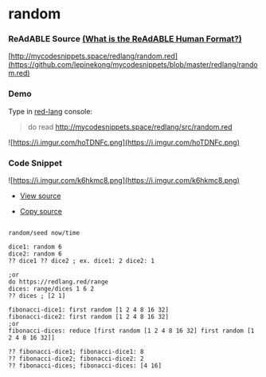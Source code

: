 
# random


### ReAdABLE Source [(What is the ReAdABLE Human Format?)](http://readablehumanformat.com)

[http://mycodesnippets.space/redlang/random.red](https://github.com/lepinekong/mycodesnippets/blob/master/redlang/random.red)


### Demo

Type in [red-lang](https://www.red-lang.org/p/download.html) console: 
>do read http://mycodesnippets.space/redlang/src/random.red

![https://i.imgur.com/hoTDNFc.png](https://i.imgur.com/hoTDNFc.png)
                    

### Code Snippet

![https://i.imgur.com/k6hkmc8.png](https://i.imgur.com/k6hkmc8.png)
                    
- [View source](https://github.com/lepinekong/mycodesnippets/blob/master/redlang/src/random.red)
                        
- [Copy source](https://raw.githubusercontent.com/lepinekong/mycodesnippets/master/redlang/src/random.red)
                        


```red

random/seed now/time

dice1: random 6 
dice2: random 6
?? dice1 ?? dice2 ; ex. dice1: 2 dice2: 1

;or
do https://redlang.red/range
dices: range/dices 1 6 2
?? dices ; [2 1]

fibonacci-dice1: first random [1 2 4 8 16 32]
fibonacci-dice2: first random [1 2 4 8 16 32]
;or
fibonacci-dices: reduce [first random [1 2 4 8 16 32] first random [1 2 4 8 16 32]]

?? fibonacci-dice1; fibonacci-dice1: 8
?? fibonacci-dice2; fibonacci-dice2: 2
?? fibonacci-dices; fibonacci-dices: [4 16]

        
```


